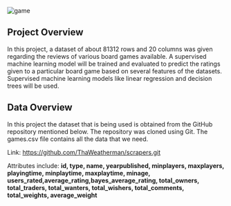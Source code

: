 ![game](https://user-images.githubusercontent.com/77233162/132989197-ff89bae0-fa0f-4d4c-9a85-2832424215c1.jpeg)

## Project Overview
In this project, a dataset of about 81312 rows and 20 columns was given regarding the reviews of various board games available. A supervised machine learning model 
will be trained and evaluated to predict the ratings given to a particular board game based on several features of the datasets. Supervised machine learning models like
linear regression and decision trees will be used.

## Data Overview
In this project the dataset that is being used is obtained from the GitHub repository mentioned below. The repository was cloned using Git. The games.csv file contains all
the data that we need.

Link: https://github.com/ThaWeatherman/scrapers.git

Attributes include: **id, type, name, yearpublished, minplayers, maxplayers, playingtime, minplaytime, maxplaytime, minage, users_rated,average_rating,bayes_average_rating,
total_owners, total_traders, total_wanters, total_wishers, total_comments, total_weights, average_weight**










